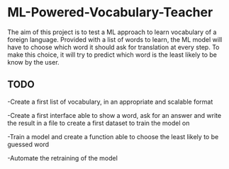 # ML-Powered-Vocabulary-Teacher
The aim of this project is to test a ML approach to learn vocabulary of a foreign language. Provided with a list of words to learn, the ML model will have to choose which word it should ask for translation at every step. To make this choice, it will try to predict which word is the least likely to be know by the user.

## TODO

-Create a first list of vocabulary, in an appropriate and scalable format

-Create a first interface able to show a word, ask for an answer and write the result in a file to create a first dataset to train the model on

-Train a model and create a function able to choose the least likely to be guessed word

-Automate the retraining of the model